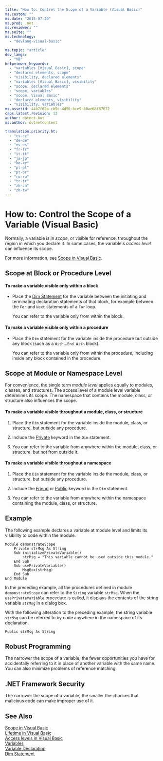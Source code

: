 ```yaml
---
title: "How to: Control the Scope of a Variable (Visual Basic)"
ms.custom: ""
ms.date: "2015-07-20"
ms.prod: .net
ms.reviewer: ""
ms.suite: ""
ms.technology: 
  - "devlang-visual-basic"

ms.topic: "article"
dev_langs: 
  - "VB"
helpviewer_keywords: 
  - "variables [Visual Basic], scope"
  - "declared elements, scope"
  - "visibility, declared elements"
  - "variables [Visual Basic], visibility"
  - "scope, declared elements"
  - "scope, variables"
  - "scope, Visual Basic"
  - "declared elements, visibility"
  - "visibility, variables"
ms.assetid: 44b7f62a-cb5c-4d50-bce9-60ae68f87072
caps.latest.revision: 12
author: dotnet-bot
ms.author: dotnetcontent

translation.priority.ht: 
  - "cs-cz"
  - "de-de"
  - "es-es"
  - "fr-fr"
  - "it-it"
  - "ja-jp"
  - "ko-kr"
  - "pl-pl"
  - "pt-br"
  - "ru-ru"
  - "tr-tr"
  - "zh-cn"
  - "zh-tw"
---
```

# How to: Control the Scope of a Variable (Visual Basic)
Normally, a variable is in *scope*, or visible for reference, throughout the region in which you declare it. In some cases, the variable's *access level* can influence its scope.  
  
 For more information, see [Scope in Visual Basic](../../../../visual-basic/programming-guide/language-features/declared-elements/scope.md).  
  
## Scope at Block or Procedure Level  
  
#### To make a variable visible only within a block  
  
-   Place the [Dim Statement](../../../../visual-basic/language-reference/statements/dim-statement.md) for the variable between the initiating and terminating declaration statements of that block, for example between the `For` and `Next` statements of a `For` loop.  
  
     You can refer to the variable only from within the block.  
  
#### To make a variable visible only within a procedure  
  
-   Place the `Dim` statement for the variable inside the procedure but outside any block (such as a `With`...`End With` block).  
  
     You can refer to the variable only from within the procedure, including inside any block contained in the procedure.  
  
## Scope at Module or Namespace Level  
 For convenience, the single term *module level* applies equally to modules, classes, and structures. The access level of a module level variable determines its scope. The namespace that contains the module, class, or structure also influences the scope.  
  
#### To make a variable visible throughout a module, class, or structure  
  
1.  Place the `Dim` statement for the variable inside the module, class, or structure, but outside any procedure.  
  
2.  Include the [Private](../../../../visual-basic/language-reference/modifiers/private.md) keyword in the `Dim` statement.  
  
3.  You can refer to the variable from anywhere within the module, class, or structure, but not from outside it.  
  
#### To make a variable visible throughout a namespace  
  
1.  Place the `Dim` statement for the variable inside the module, class, or structure, but outside any procedure.  
  
2.  Include the [Friend](../../../../visual-basic/language-reference/modifiers/friend.md) or [Public](../../../../visual-basic/language-reference/modifiers/public.md) keyword in the `Dim` statement.  
  
3.  You can refer to the variable from anywhere within the namespace containing the module, class, or structure.  
  
## Example  
 The following example declares a variable at module level and limits its visibility to code within the module.  
  
```  
Module demonstrateScope  
    Private strMsg As String  
    Sub initializePrivateVariable()  
        strMsg = "This variable cannot be used outside this module."  
    End Sub  
    Sub usePrivateVariable()  
        MsgBox(strMsg)  
    End Sub  
End Module  
```  
  
 In the preceding example, all the procedures defined in module `demonstrateScope` can refer to the `String` variable `strMsg`. When the `usePrivateVariable` procedure is called, it displays the contents of the string variable `strMsg` in a dialog box.  
  
 With the following alteration to the preceding example, the string variable `strMsg` can be referred to by code anywhere in the namespace of its declaration.  
  
```  
Public strMsg As String  
```  
  
## Robust Programming  
 The narrower the scope of a variable, the fewer opportunities you have for accidentally referring to it in place of another variable with the same name. You can also minimize problems of reference matching.  
  
## .NET Framework Security  
 The narrower the scope of a variable, the smaller the chances that malicious code can make improper use of it.  
  
## See Also  
 [Scope in Visual Basic](../../../../visual-basic/programming-guide/language-features/declared-elements/scope.md)   
 [Lifetime in Visual Basic](../../../../visual-basic/programming-guide/language-features/declared-elements/lifetime.md)   
 [Access levels in Visual Basic](../../../../visual-basic/programming-guide/language-features/declared-elements/access-levels.md)   
 [Variables](../../../../visual-basic/programming-guide/language-features/variables/index.md)   
 [Variable Declaration](../../../../visual-basic/programming-guide/language-features/variables/variable-declaration.md)   
 [Dim Statement](../../../../visual-basic/language-reference/statements/dim-statement.md)

